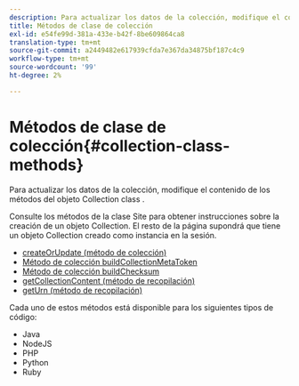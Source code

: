 ```yaml
---
description: Para actualizar los datos de la colección, modifique el contenido de los métodos del objeto Collection class .
title: Métodos de clase de colección
exl-id: e54fe99d-381a-433e-b42f-8be609864ca8
translation-type: tm+mt
source-git-commit: a2449482e617939cfda7e367da34875bf187c4c9
workflow-type: tm+mt
source-wordcount: '99'
ht-degree: 2%

---
```


# Métodos de clase de colección{#collection-class-methods}

Para actualizar los datos de la colección, modifique el contenido de los métodos del objeto Collection class .

Consulte los métodos de la clase Site para obtener instrucciones sobre la creación de un objeto Collection. El resto de la página supondrá que tiene un objeto Collection creado como instancia en la sesión.

* [createOrUpdate (método de colección)](#r_createorupdate_collection_method)
* [Método de colección buildCollectionMetaToken](#r_buildcollectionmetatoken_collection_method)
* [Método de colección buildChecksum](#r_buildchecksum_collection_method)
* [getCollectionContent (método de recopilación)](#t_getcollectioncontent_collection_method)
* [getUrn (método de recopilación)](#r_geturn_collection_method)

Cada uno de estos métodos está disponible para los siguientes tipos de código:

* Java
* NodeJS
* PHP
* Python
* Ruby

